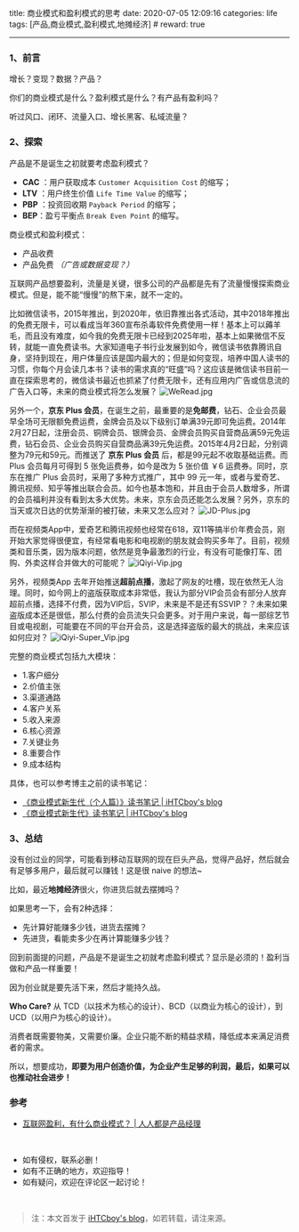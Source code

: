 title: 商业模式和盈利模式的思考
date: 2020-07-05 12:09:16
categories: life
tags: [产品,商业模式,盈利模式,地摊经济]  # <!--more-->
reward: true

---


### 1、前言
增长？变现？数据？产品？

你们的商业模式是什么？盈利模式是什么？有产品有盈利吗？

听过风口、闭环、流量入口、增长黑客、私域流量？

<!--more-->

### 2、探索           

产品是不是诞生之初就要考虑盈利模式？

* **CAC** ：用户获取成本 `Customer Acquisition Cost` 的缩写；
* **LTV** ：用户终生价值 `Life Time Value` 的缩写；
* **PBP** ：投资回收期 `Payback Period` 的缩写；
* **BEP**：盈亏平衡点 `Break Even Point` 的缩写。


 商业模式和盈利模式：
*  产品收费
*  产品免费  *（广告或数据变现？）*


互联网产品想要盈利，流量是关键，很多公司的产品都是先有了流量慢慢探索商业模式。但是，能不能“慢慢”的熬下来，就不一定的。

比如微信读书，2015年推出，到2020年，依旧靠推出各式活动，其中2018年推出的免费无限卡，可以看成当年360宣布杀毒软件免费使用一样！基本上可以薅羊毛，而且没有难度，如今我的免费无限卡已经到2025年啦，基本上如果微信不反转，就能一直免费读书。大家知道电子书行业发展到如今，微信读书依靠腾讯自身，坚持到现在，用户体量应该是国内最大的；但是如何变现，培养中国人读书的习惯，你每个月会读几本书？读书的需求真的“旺盛”吗？这应该是微信读书目前一直在探索思考的，微信读书最近也抓紧了付费无限卡，还有应用内广告或信息流的广告入口等，未来的商业模式将怎么发展？
![WeRead.jpg](https://github.com/iHTCboy/iGallery/raw/master/BlogImages/2020/07/05_WeRead.jpg)

另外一个，**京东 Plus 会员**，在诞生之前，最重要的是**免邮费**，钻石、企业会员最早全场可无限额免费运费，金牌会员及以下级别订单满39元即可免运费。2014年2月27日起，注册会员、铜牌会员、银牌会员、金牌会员购买自营商品满59元免运费，钻石会员、企业会员购买自营商品满39元免运费。2015年4月2日起，分别调整为79元和59元。而推送了 **京东 Plus 会员** 后，都是99元起不收取基础运费。而 Plus 会员每月可得到 5 张免运费券，如今是改为 5 张价值 ￥6 运费券。同时，京东在推广 Plus 会员时，采用了多种方式推广，其中 99 元一年，或者与爱奇艺、腾讯视频、知乎等推出联合会员。如今也基本饱和，并且由于会员人数增多，所谓的会员福利并没有看到太多大优势。未来，京东会员还能怎么发展？另外，京东的当天或次日达的优势渐渐的被打破，未来又怎么应对？
![JD-Plus.jpg](https://github.com/iHTCboy/iGallery/raw/master/BlogImages/2020/07/05_JD-Plus.jpg)
   
而在视频类App中，爱奇艺和腾讯视频也经常在618，双11等搞半价年费会员，刚开始大家觉得很便宜，有经常看电影和电视剧的朋友就会购买多年了。目前，视频类和音乐类，因为版本问题，依然是竞争最激烈的行业，有没有可能像打车、团购、外卖这样合并做大的可能呢？
![iQiyi-Vip.jpg](https://github.com/iHTCboy/iGallery/raw/master/BlogImages/2020/07/05_iQiyi-Vip.jpg)

另外，视频类App 去年开始推送**超前点播**，激起了网友的吐槽，现在依然无人治理。同时，如今网上的盗版获取成本非常低，我认为部分VIP会员会有部分人放弃超前点播，选择不付费，因为VIP后，SVIP，未来是不是还有SSVIP？？未来如果盗版成本还是很低，那么付费的会员流失只会更多。对于用户来说，每一部综艺节目或电视剧，可能要在不同的平台开会员，这是选择盗版的最大的挑战，未来应该如何应对？
![iQiyi-Super_Vip.jpg](https://github.com/iHTCboy/iGallery/raw/master/BlogImages/2020/07/05_iQiyi-Super_Vip.jpg)
   

完整的商业模式包括九大模块：
* 1.客户细分
* 2.价值主张
* 3.渠道通路
* 4.客户关系
* 5.收入来源
* 6.核心资源
* 7.关键业务
* 8.重要合作
* 9.成本结构

具体，也可以参考博主之前的读书笔记：

* [《商业模式新生代（个人篇）》读书笔记 | iHTCboy's blog](https://ihtcboy.com/2019/03/03/2019-03-03_%E3%80%8A%E5%95%86%E4%B8%9A%E6%A8%A1%E5%BC%8F%E6%96%B0%E7%94%9F%E4%BB%A3%EF%BC%88%E4%B8%AA%E4%BA%BA%E7%AF%87%EF%BC%89%E3%80%8B%E8%AF%BB%E4%B9%A6%E7%AC%94%E8%AE%B0/)
* [《商业模式新生代》读书笔记 | iHTCboy's blog](https://ihtcboy.com/2019/02/27/2019-02-27_%E3%80%8A%E5%95%86%E4%B8%9A%E6%A8%A1%E5%BC%8F%E6%96%B0%E7%94%9F%E4%BB%A3%E3%80%8B%E8%AF%BB%E4%B9%A6%E7%AC%94%E8%AE%B0/)


### 3、总结

没有创过业的同学，可能看到移动互联网的现在巨头产品，觉得产品好，然后就会有足够多用户，最后就可以赚钱！这是很 naive 的想法~

比如，最近**地摊经济**很火，你进货后就去摆摊吗？

如果思考一下，会有2种选择：

* 先计算好能赚多少钱，进货去摆摊？
* 先进货，看能卖多少在再计算能赚多少钱？

回到前面提的问题，产品是不是诞生之初就考虑盈利模式？显示是必须的！盈利当做和产品一样重要！

因为创业就是要先活下来，然后才能持久战。

**Who Care?**
从 TCD（以技术为核心的设计）、BCD（以商业为核心的设计），到 UCD（以用户为核心的设计）。

消费者既需要物美，又需要价廉。企业只能不断的精益求精，降低成本来满足消费者的需求。

所以，想要成功，**即要为用户创造价值，为企业产生足够的利润，最后，如果可以也推动社会进步！**


### 参考
- [互联网盈利，有什么商业模式？ | 人人都是产品经理](http://www.woshipm.com/operate/1059026.html)

<br>

- 如有侵权，联系必删！
- 如有不正确的地方，欢迎指导！
- 如有疑问，欢迎在评论区一起讨论！

<br>

> 注：本文首发于 [iHTCboy's blog](https://iHTCboy.com)，如若转载，请注来源。

<br>


